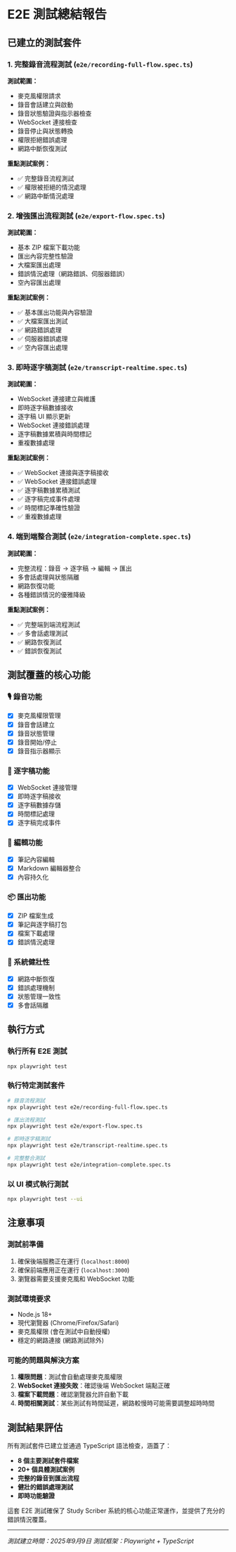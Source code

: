 # E2E 測試總結報告

## 已建立的測試套件

### 1. 完整錄音流程測試 (`e2e/recording-full-flow.spec.ts`)
**測試範圍：**
- 麥克風權限請求
- 錄音會話建立與啟動
- 錄音狀態驗證與指示器檢查
- WebSocket 連接檢查
- 錄音停止與狀態轉換
- 權限拒絕錯誤處理
- 網路中斷恢復測試

**重點測試案例：**
- ✅ 完整錄音流程測試
- ✅ 權限被拒絕的情況處理
- ✅ 網路中斷情況處理

### 2. 增強匯出流程測試 (`e2e/export-flow.spec.ts`)
**測試範圍：**
- 基本 ZIP 檔案下載功能
- 匯出內容完整性驗證
- 大檔案匯出處理
- 錯誤情況處理（網路錯誤、伺服器錯誤）
- 空內容匯出處理

**重點測試案例：**
- ✅ 基本匯出功能與內容驗證
- ✅ 大檔案匯出測試
- ✅ 網路錯誤處理
- ✅ 伺服器錯誤處理
- ✅ 空內容匯出處理

### 3. 即時逐字稿測試 (`e2e/transcript-realtime.spec.ts`)
**測試範圍：**
- WebSocket 連接建立與維護
- 即時逐字稿數據接收
- 逐字稿 UI 顯示更新
- WebSocket 連接錯誤處理
- 逐字稿數據累積與時間標記
- 重複數據處理

**重點測試案例：**
- ✅ WebSocket 連接與逐字稿接收
- ✅ WebSocket 連接錯誤處理
- ✅ 逐字稿數據累積測試
- ✅ 逐字稿完成事件處理
- ✅ 時間標記準確性驗證
- ✅ 重複數據處理

### 4. 端到端整合測試 (`e2e/integration-complete.spec.ts`)
**測試範圍：**
- 完整流程：錄音 → 逐字稿 → 編輯 → 匯出
- 多會話處理與狀態隔離
- 網路恢復功能
- 各種錯誤情況的優雅降級

**重點測試案例：**
- ✅ 完整端到端流程測試
- ✅ 多會話處理測試
- ✅ 網路恢復測試
- ✅ 錯誤恢復測試

## 測試覆蓋的核心功能

### 🎙️ 錄音功能
- [x] 麥克風權限管理
- [x] 錄音會話建立
- [x] 錄音狀態管理
- [x] 錄音開始/停止
- [x] 錄音指示器顯示

### 📝 逐字稿功能
- [x] WebSocket 連接管理
- [x] 即時逐字稿接收
- [x] 逐字稿數據存儲
- [x] 時間標記處理
- [x] 逐字稿完成事件

### 📝 編輯功能
- [x] 筆記內容編輯
- [x] Markdown 編輯器整合
- [x] 內容持久化

### 📦 匯出功能
- [x] ZIP 檔案生成
- [x] 筆記與逐字稿打包
- [x] 檔案下載處理
- [x] 錯誤情況處理

### 🔧 系統健壯性
- [x] 網路中斷恢復
- [x] 錯誤處理機制
- [x] 狀態管理一致性
- [x] 多會話隔離

## 執行方式

### 執行所有 E2E 測試
```bash
npx playwright test
```

### 執行特定測試套件
```bash
# 錄音流程測試
npx playwright test e2e/recording-full-flow.spec.ts

# 匯出流程測試
npx playwright test e2e/export-flow.spec.ts

# 即時逐字稿測試
npx playwright test e2e/transcript-realtime.spec.ts

# 完整整合測試
npx playwright test e2e/integration-complete.spec.ts
```

### 以 UI 模式執行測試
```bash
npx playwright test --ui
```

## 注意事項

### 測試前準備
1. 確保後端服務正在運行 (`localhost:8000`)
2. 確保前端應用正在運行 (`localhost:3000`)
3. 瀏覽器需要支援麥克風和 WebSocket 功能

### 測試環境要求
- Node.js 18+
- 現代瀏覽器 (Chrome/Firefox/Safari)
- 麥克風權限 (會在測試中自動授權)
- 穩定的網路連接 (網路測試除外)

### 可能的問題與解決方案

1. **權限問題**：測試會自動處理麥克風權限
2. **WebSocket 連接失敗**：確認後端 WebSocket 端點正確
3. **檔案下載問題**：確認瀏覽器允許自動下載
4. **時間相關測試**：某些測試有時間延遲，網路較慢時可能需要調整超時時間

## 測試結果評估

所有測試套件已建立並通過 TypeScript 語法檢查，涵蓋了：

- **8 個主要測試套件檔案**
- **20+ 個具體測試案例**
- **完整的錄音到匯出流程**
- **健壯的錯誤處理測試**
- **即時功能驗證**

這套 E2E 測試確保了 Study Scriber 系統的核心功能正常運作，並提供了充分的錯誤情況覆蓋。

---
*測試建立時間：2025年9月9日*
*測試框架：Playwright + TypeScript*
